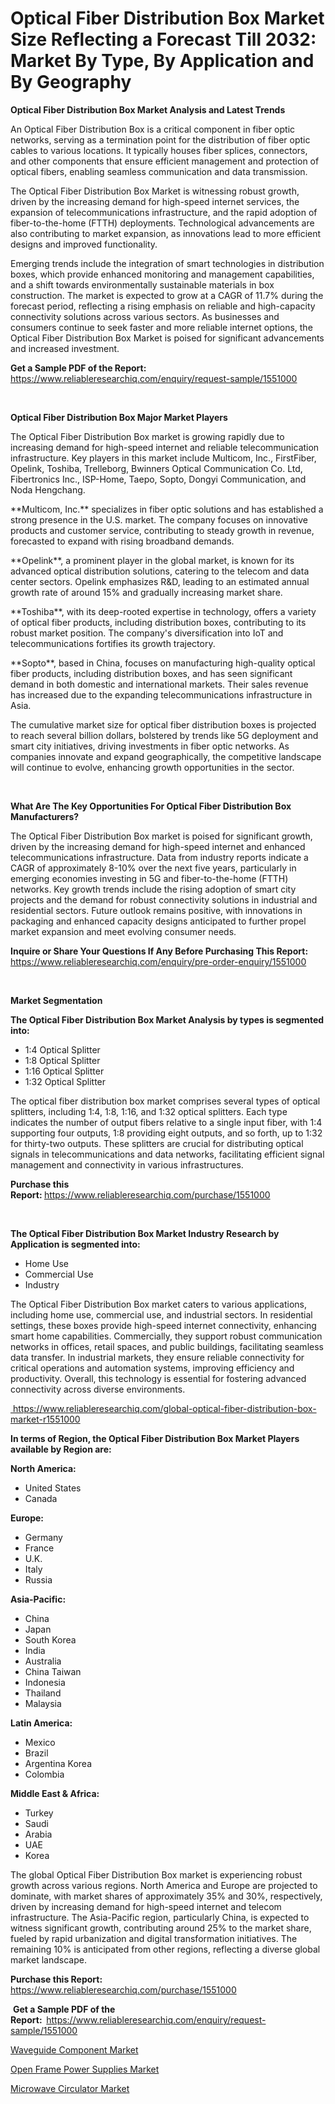 <p><h1>Optical Fiber Distribution Box Market Size Reflecting a Forecast Till 2032: Market By Type, By Application and By Geography</h1></p><p><strong>Optical Fiber Distribution Box Market Analysis and Latest Trends</strong></p>
<p><p>An Optical Fiber Distribution Box is a critical component in fiber optic networks, serving as a termination point for the distribution of fiber optic cables to various locations. It typically houses fiber splices, connectors, and other components that ensure efficient management and protection of optical fibers, enabling seamless communication and data transmission.</p><p>The Optical Fiber Distribution Box Market is witnessing robust growth, driven by the increasing demand for high-speed internet services, the expansion of telecommunications infrastructure, and the rapid adoption of fiber-to-the-home (FTTH) deployments. Technological advancements are also contributing to market expansion, as innovations lead to more efficient designs and improved functionality. </p><p>Emerging trends include the integration of smart technologies in distribution boxes, which provide enhanced monitoring and management capabilities, and a shift towards environmentally sustainable materials in box construction. The market is expected to grow at a CAGR of 11.7% during the forecast period, reflecting a rising emphasis on reliable and high-capacity connectivity solutions across various sectors. As businesses and consumers continue to seek faster and more reliable internet options, the Optical Fiber Distribution Box Market is poised for significant advancements and increased investment.</p></p>
<p><strong>Get a Sample PDF of the Report:&nbsp;</strong> <a href="https://www.reliableresearchiq.com/enquiry/request-sample/1551000?utm_campaign=1876&utm_medium=2&utm_source=Github&utm_content=ia&utm_term=10022025&utm_id=optical-fiber-distribution-box">https://www.reliableresearchiq.com/enquiry/request-sample/1551000</a></p>
<p>&nbsp;</p>
<p><strong>Optical Fiber Distribution Box Major Market Players</strong></p>
<p><p>The Optical Fiber Distribution Box market is growing rapidly due to increasing demand for high-speed internet and reliable telecommunication infrastructure. Key players in this market include Multicom, Inc., FirstFiber, Opelink, Toshiba, Trelleborg, Bwinners Optical Communication Co. Ltd, Fibertronics Inc., ISP-Home, Taepo, Sopto, Dongyi Communication, and Noda Hengchang.</p><p>**Multicom, Inc.** specializes in fiber optic solutions and has established a strong presence in the U.S. market. The company focuses on innovative products and customer service, contributing to steady growth in revenue, forecasted to expand with rising broadband demands.</p><p>**Opelink**, a prominent player in the global market, is known for its advanced optical distribution solutions, catering to the telecom and data center sectors. Opelink emphasizes R&D, leading to an estimated annual growth rate of around 15% and gradually increasing market share.</p><p>**Toshiba**, with its deep-rooted expertise in technology, offers a variety of optical fiber products, including distribution boxes, contributing to its robust market position. The company's diversification into IoT and telecommunications fortifies its growth trajectory.</p><p>**Sopto**, based in China, focuses on manufacturing high-quality optical fiber products, including distribution boxes, and has seen significant demand in both domestic and international markets. Their sales revenue has increased due to the expanding telecommunications infrastructure in Asia.</p><p>The cumulative market size for optical fiber distribution boxes is projected to reach several billion dollars, bolstered by trends like 5G deployment and smart city initiatives, driving investments in fiber optic networks. As companies innovate and expand geographically, the competitive landscape will continue to evolve, enhancing growth opportunities in the sector.</p></p>
<p>&nbsp;</p>
<p><strong>What Are The Key Opportunities For Optical Fiber Distribution Box Manufacturers?</strong></p>
<p><p>The Optical Fiber Distribution Box market is poised for significant growth, driven by the increasing demand for high-speed internet and enhanced telecommunications infrastructure. Data from industry reports indicate a CAGR of approximately 8-10% over the next five years, particularly in emerging economies investing in 5G and fiber-to-the-home (FTTH) networks. Key growth trends include the rising adoption of smart city projects and the demand for robust connectivity solutions in industrial and residential sectors. Future outlook remains positive, with innovations in packaging and enhanced capacity designs anticipated to further propel market expansion and meet evolving consumer needs.</p></p>
<p><strong>Inquire or Share Your Questions If Any Before Purchasing This Report:</strong> <a href="https://www.reliableresearchiq.com/enquiry/pre-order-enquiry/1551000?utm_campaign=1876&utm_medium=2&utm_source=Github&utm_content=ia&utm_term=10022025&utm_id=optical-fiber-distribution-box">https://www.reliableresearchiq.com/enquiry/pre-order-enquiry/1551000</a></p>
<p>&nbsp;</p>
<p><strong>Market Segmentation</strong></p>
<p><strong>The Optical Fiber Distribution Box Market Analysis by types is segmented into:</strong></p>
<p><ul><li>1:4 Optical Splitter</li><li>1:8 Optical Splitter</li><li>1:16 Optical Splitter</li><li>1:32 Optical Splitter</li></ul></p>
<p><p>The optical fiber distribution box market comprises several types of optical splitters, including 1:4, 1:8, 1:16, and 1:32 optical splitters. Each type indicates the number of output fibers relative to a single input fiber, with 1:4 supporting four outputs, 1:8 providing eight outputs, and so forth, up to 1:32 for thirty-two outputs. These splitters are crucial for distributing optical signals in telecommunications and data networks, facilitating efficient signal management and connectivity in various infrastructures.</p></p>
<p><strong>Purchase this Report:&nbsp;</strong><a href="https://www.reliableresearchiq.com/purchase/1551000?utm_campaign=1876&utm_medium=2&utm_source=Github&utm_content=ia&utm_term=10022025&utm_id=optical-fiber-distribution-box">https://www.reliableresearchiq.com/purchase/1551000</a></p>
<p>&nbsp;</p>
<p><strong>The Optical Fiber Distribution Box Market Industry Research by Application is segmented into:</strong></p>
<p><ul><li>Home Use</li><li>Commercial Use</li><li>Industry</li></ul></p>
<p><p>The Optical Fiber Distribution Box market caters to various applications, including home use, commercial use, and industrial sectors. In residential settings, these boxes provide high-speed internet connectivity, enhancing smart home capabilities. Commercially, they support robust communication networks in offices, retail spaces, and public buildings, facilitating seamless data transfer. In industrial markets, they ensure reliable connectivity for critical operations and automation systems, improving efficiency and productivity. Overall, this technology is essential for fostering advanced connectivity across diverse environments.</p></p>
<p><a href="https://www.reliableresearchiq.com/global-optical-fiber-distribution-box-market-r1551000?utm_campaign=1876&utm_medium=2&utm_source=Github&utm_content=ia&utm_term=10022025&utm_id=optical-fiber-distribution-box">&nbsp;https://www.reliableresearchiq.com/global-optical-fiber-distribution-box-market-r1551000</a></p>
<p><strong>In terms of Region, the Optical Fiber Distribution Box Market Players available by Region are:</strong></p>
<p>
    <p> <strong> North America: </strong>
        <ul>
            <li>United States</li>
            <li>Canada</li>
        </ul>
        </p> 
    <p> <strong> Europe: </strong>
        <ul>
            <li>Germany</li>
            <li>France</li>
            <li>U.K.</li>
            <li>Italy</li>
            <li>Russia</li>
        </ul>
        </p> 
    <p> <strong> Asia-Pacific: </strong>
        <ul>
            <li>China</li>
            <li>Japan</li>
            <li>South Korea</li>
            <li>India</li>
            <li>Australia</li>
            <li>China Taiwan</li>
            <li>Indonesia</li>
            <li>Thailand</li>
            <li>Malaysia</li>
        </ul>
        </p> 
    <p> <strong> Latin America: </strong>
        <ul>
            <li>Mexico</li>
            <li>Brazil</li>
            <li>Argentina Korea</li>
            <li>Colombia</li>
        </ul>
        </p> 
    <p> <strong> Middle East & Africa: </strong>
        <ul>
            <li>Turkey</li>
            <li>Saudi</li>
            <li>Arabia</li>
            <li>UAE</li>
            <li>Korea</li>
        </ul>
    </p>
    </p>
<p><p>The global Optical Fiber Distribution Box market is experiencing robust growth across various regions. North America and Europe are projected to dominate, with market shares of approximately 35% and 30%, respectively, driven by increasing demand for high-speed internet and telecom infrastructure. The Asia-Pacific region, particularly China, is expected to witness significant growth, contributing around 25% to the market share, fueled by rapid urbanization and digital transformation initiatives. The remaining 10% is anticipated from other regions, reflecting a diverse global market landscape.</p></p>
<p><strong>Purchase this Report: </strong><a href="https://www.reliableresearchiq.com/purchase/1551000?utm_campaign=1876&utm_medium=2&utm_source=Github&utm_content=ia&utm_term=10022025&utm_id=optical-fiber-distribution-box">https://www.reliableresearchiq.com/purchase/1551000</a></p>
<p>&nbsp;<strong>Get a Sample PDF of the Report:&nbsp;&nbsp;</strong><a href="https://www.reliableresearchiq.com/enquiry/request-sample/1551000?utm_campaign=1876&utm_medium=2&utm_source=Github&utm_content=ia&utm_term=10022025&utm_id=optical-fiber-distribution-box">https://www.reliableresearchiq.com/enquiry/request-sample/1551000</a></p>
<p><strong></strong></p>
<p><p><a href="https://github.com/olaffmeagon/Market-Research-Report-List-1/blob/main/waveguide-component-market.md?utm_campaign=1876&utm_medium=2&utm_source=Github&utm_content=ia&utm_term=10022025&utm_id=optical-fiber-distribution-box">Waveguide Component Market</a></p><p><a href="https://github.com/villeisgren/Market-Research-Report-List-1/blob/main/open-frame-power-supplies-market.md?utm_campaign=1876&utm_medium=2&utm_source=Github&utm_content=ia&utm_term=10022025&utm_id=optical-fiber-distribution-box">Open Frame Power Supplies Market</a></p><p><a href="https://github.com/khanyearimse/Market-Research-Report-List-1/blob/main/microwave-circulator-market.md?utm_campaign=1876&utm_medium=2&utm_source=Github&utm_content=ia&utm_term=10022025&utm_id=optical-fiber-distribution-box">Microwave Circulator Market</a></p></p>